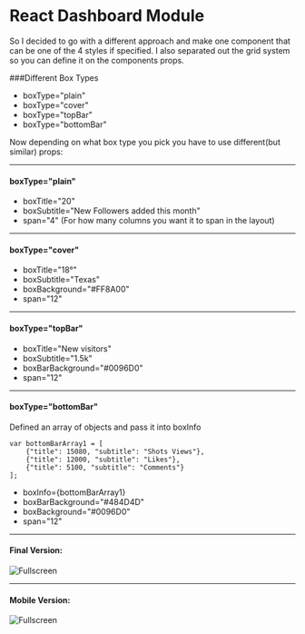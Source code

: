 # React Dashboard Module

So I decided to go with a different approach and make one component that can be one of the 4 styles if specified. I also separated out the grid system so you can define it on the components props.

###Different Box Types

- boxType="plain"
- boxType="cover"
- boxType="topBar"
- boxType="bottomBar"

Now depending on what box type you pick you have to use different(but similar) props:

---

#### boxType="plain"
- boxTitle="20"
- boxSubtitle="New Followers added this month"
- span="4" (For how many columns you want it to span in the layout)

---

#### boxType="cover"
- boxTitle="18&deg;"
- boxSubtitle="Texas"
- boxBackground="#FF8A00"
- span="12"
 
---

#### boxType="topBar"
- boxTitle="New visitors"
- boxSubtitle="1.5k"
- boxBarBackground="#0096D0"
- span="12"

---

#### boxType="bottomBar"
Defined an array of objects and pass it into boxInfo
```
var bottomBarArray1 = [
    {"title": 15080, "subtitle": "Shots Views"},
    {"title": 12000, "subtitle": "Likes"},
    {"title": 5100, "subtitle": "Comments"}
];
```
- boxInfo={bottomBarArray1}
- boxBarBackground="#484D4D"
- boxBackground="#0096D0"
- span="12"

---

#### Final Version:
![Fullscreen](http://i.imgur.com/ArivrMq.png?1)

---

#### Mobile Version:
![Fullscreen](http://i.imgur.com/0nkpKM0.png?1)
